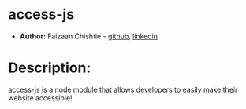# access-js

* **Author:** Faizaan Chishtie - [github](https://github.com/FaizChishtie), [linkedin](linkedin.com/in/fchishtie/)

# Description: 
access-js is a node module that allows developers to easily make their website accessible!



